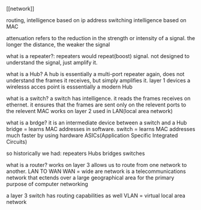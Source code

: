 
[[network]]

routing, intelligence based on ip address
switching intelligence based on MAC

attenuation refers to the reduction in the strength or intensity of a signal. the longer the distance, the weaker the signal

what is a repeater?:
repeaters would repeat(boost) signal.
not designed to understand the signal, just amplify it.

what is a Hub?
A hub is essentially a multi-port repeater
again, does not understand the frames it receives, but simply amplifies it.
layer 1 devices
a wirelesss acces point is esssentially a modern Hub

what is a switch? 
a switch has intelligence. it reads the frames receives on ethernet.
it ensures that the frames are sent only on the relevent ports to the relevent MAC
works on layer 2
used in LAN(local area network)

what is a brdge?
it is an intermediate device between a switch and a Hub
bridge = learns MAC addresses in software.
switch = learns MAC addresses much faster by using hardware ASICs(Application Specific Integrated Circuits)

so historically we had:
repeaters
Hubs
bridges
switches 

what is a router?
works on layer 3
allows us to route from one network to another. LAN TO WAN
WAN = wide are network is a telecommunications network that ectends over a large geographical area for the primary purpose of computer networking


a layer 3 switch has routing capabilities as well
VLAN = virtual local area network
